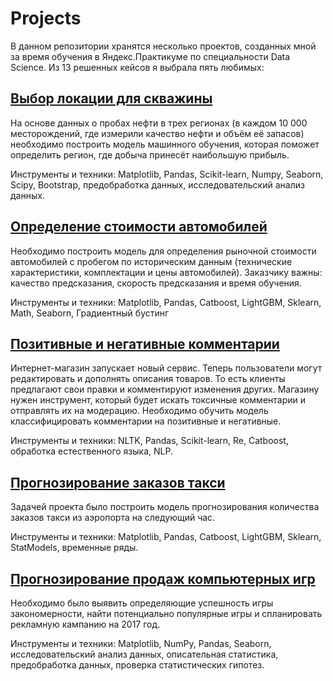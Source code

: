 # Projects
В данном репозитории хранятся несколько проектов, созданных мной за время обучения в Яндекс.Практикуме по специальности Data Science. Из 13 решенных кейсов я выбрала пять любимых:

## [Выбор локации для скважины](https://github.com/NatalieSedaya/Projects/tree/main/%D0%92%D1%8B%D0%B1%D0%BE%D1%80%20%D0%BB%D0%BE%D0%BA%D0%B0%D1%86%D0%B8%D0%B8%20%D0%B4%D0%BB%D1%8F%20%D1%81%D0%BA%D0%B2%D0%B0%D0%B6%D0%B8%D0%BD%D1%8B) 

На основе данных о пробах нефти в трех регионах (в каждом 10 000 месторождений, где измерили качество нефти и объём её запасов) необходимо построить модель машинного обучения, которая поможет определить регион, где добыча принесёт наибольшую прибыль.

Инструменты и техники: Matplotlib, Pandas, Scikit-learn, Numpy, Seaborn, Scipy, Bootstrap, предобработка данных, исследовательский анализ данных.

## [Определение стоимости автомобилей](https://github.com/NatalieSedaya/Projects/tree/main/%D0%9E%D0%BF%D1%80%D0%B5%D0%B4%D0%B5%D0%BB%D0%B5%D0%BD%D0%B8%D0%B5%20%D1%81%D1%82%D0%BE%D0%B8%D0%BC%D0%BE%D1%81%D1%82%D0%B8%20%D0%B0%D0%B2%D1%82%D0%BE%D0%BC%D0%BE%D0%B1%D0%B8%D0%BB%D1%8F)

Необходимо построить модель для определения рыночной стоимости автомобилей с пробегом по историческим данным (технические характеристики, комплектации и цены автомобилей). Заказчику важны: качество предсказания, скорость предсказания и время обучения.

Инструменты и техники: Matplotlib, Pandas, Сatboost, LightGBM, Sklearn, Math, Seaborn, Градиентный бустинг

## [Позитивные и негативные комментарии](https://github.com/NatalieSedaya/Projects/blob/main/%D0%9F%D0%BE%D0%B7%D0%B8%D1%82%D0%B8%D0%B2%D0%BD%D1%8B%D0%B5%20%D0%B8%20%D0%BD%D0%B5%D0%B3%D0%B0%D1%82%D0%B8%D0%B2%D0%BD%D1%8B%D0%B5%20%D0%BA%D0%BE%D0%BC%D0%BC%D0%B5%D0%BD%D1%82%D0%B0%D1%80%D0%B8%D0%B8/%D0%9F%D0%BE%D0%B7%D0%B8%D1%82%D0%B8%D0%B2%D0%BD%D1%8B%D0%B5%20%D0%B8%20%D0%BD%D0%B5%D0%B3%D0%B0%D1%82%D0%B8%D0%B2%D0%BD%D1%8B%D0%B5%20%D0%BA%D0%BE%D0%BC%D0%BC%D0%B5%D0%BD%D1%82%D0%B0%D1%80%D0%B8%D0%B8.ipynb)

Интернет-магазин запускает новый сервис. Теперь пользователи могут редактировать и дополнять описания товаров. То есть клиенты предлагают свои правки и комментируют изменения других. Магазину нужен инструмент, который будет искать токсичные комментарии и отправлять их на модерацию. Необходимо обучить модель классифицировать комментарии на позитивные и негативные.

Инструменты и техники: NLTK, Pandas, Scikit-learn, Re, Catboost, обработка естественного языка, NLP.

## [Прогнозирование заказов такси](https://github.com/NatalieSedaya/Projects/blob/main/%D0%9F%D1%80%D0%BE%D0%B3%D0%BD%D0%BE%D0%B7%D0%B8%D1%80%D0%BE%D0%B2%D0%B0%D0%BD%D0%B8%D0%B5%20%D0%B7%D0%B0%D0%BA%D0%B0%D0%B7%D0%BE%D0%B2%20%D1%82%D0%B0%D0%BA%D1%81%D0%B8/%D0%9F%D1%80%D0%BE%D0%B3%D0%BD%D0%BE%D0%B7%D0%B8%D1%80%D0%BE%D0%B2%D0%B0%D0%BD%D0%B8%D0%B5%20%D0%B7%D0%B0%D0%BA%D0%B0%D0%B7%D0%BE%D0%B2%20%D1%82%D0%B0%D0%BA%D1%81%D0%B8.ipynb)

Задачей проекта было построить модель прогнозирования количества заказов такси из аэропорта на следующий час.

Инструменты и техники: Matplotlib, Pandas, Сatboost, LightGBM, Sklearn, StatModels, временные ряды.

## [Прогнозирование продаж компьютерных игр](https://github.com/NatalieSedaya/Projects/tree/main/%D0%9F%D1%80%D0%BE%D0%B3%D0%BD%D0%BE%D0%B7%D0%B8%D1%80%D0%BE%D0%B2%D0%B0%D0%BD%D0%B8%D0%B5%20%D0%BF%D1%80%D0%BE%D0%B4%D0%B0%D0%B6%20%D0%BA%D0%BE%D0%BC%D0%BF%D1%8C%D1%8E%D1%82%D0%B5%D1%80%D0%BD%D1%8B%D1%85%20%D0%B8%D0%B3%D1%80)

Необходимо было выявить определяющие успешность игры закономерности, найти потенциально популярные игры и спланировать рекламную кампанию на 2017 год.

Инструменты и техники: Matplotlib, NumPy, Pandas, Seaborn, исследовательский анализ данных, описательная статистика, предобработка данных, проверка статистических гипотез.
